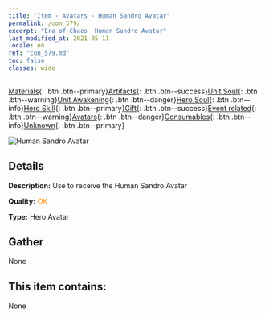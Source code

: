 ```yaml
---
title: "Item - Avatars - Human Sandro Avatar"
permalink: /con_579/
excerpt: "Era of Chaos  Human Sandro Avatar"
last_modified_at: 2021-05-11
locale: en
ref: "con_579.md"
toc: false
classes: wide
---
```

 [Materials](/Items/){: .btn .btn--primary}[Artifacts](/Items/Artifacts/){: .btn .btn--success}[Unit Soul](/Items/UnitSoul/){: .btn .btn--warning}[Unit Awakening](/Items/UnitAwakening/){: .btn .btn--danger}[Hero Soul](/Items/HeroSoul/){: .btn .btn--info}[Hero Skill](/Items/HeroSkill/){: .btn .btn--primary}[Gift](/Items/Gift/){: .btn .btn--success}[Event related](/Items/Events/){: .btn .btn--warning}[Avatars](/Items/Avatars/){: .btn .btn--danger}[Consumables](/Items/Consumables/){: .btn .btn--info}[Unknown](/Items/Unknown/){: .btn .btn--primary}

 ![Human Sandro Avatar](/images/h/h_HumanSandro1.jpg)

## Details
 **Description:** Use to receive the Human Sandro Avatar

 **Quality:** <span style="color: #FF8C00">OK</span>

 **Type:** Hero Avatar

## Gather

  None

## This item contains:

  None

